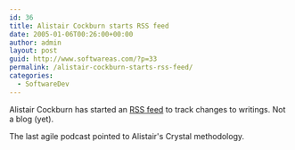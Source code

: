 ```yaml
---
id: 36
title: Alistair Cockburn starts RSS feed
date: 2005-01-06T00:26:00+00:00
author: admin
layout: post
guid: http://www.softwareas.com/?p=33
permalink: /alistair-cockburn-starts-rss-feed/
categories:
  - SoftwareDev
---
```

Alistair Cockburn  has started an [RSS feed](http://alistair.cockburn.us/rss.rdf) to track changes to writings. Not a blog (yet).

The last agile podcast pointed to Alistair's Crystal methodology.